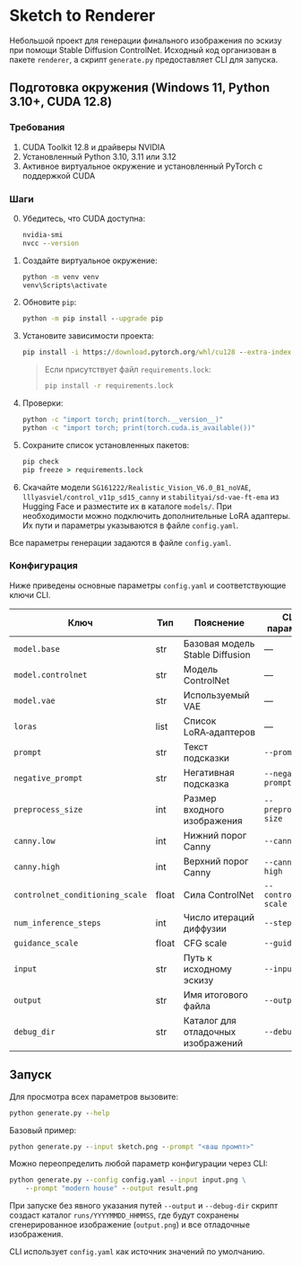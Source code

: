 # Sketch to Renderer

Небольшой проект для генерации финального изображения по эскизу при помощи
Stable Diffusion ControlNet. Исходный код организован в пакете `renderer`,
а скрипт `generate.py` предоставляет CLI для запуска.

## Подготовка окружения (Windows 11, Python 3.10+, CUDA 12.8)

### Требования
1. CUDA Toolkit 12.8 и драйверы NVIDIA
2. Установленный Python 3.10, 3.11 или 3.12
3. Активное виртуальное окружение и установленный PyTorch с поддержкой CUDA

### Шаги
0. Убедитесь, что CUDA доступна:
   ```cmd
   nvidia-smi
   nvcc --version
   ```
1. Создайте виртуальное окружение:
   ```cmd
   python -m venv venv
   venv\Scripts\activate
   ```
2. Обновите `pip`:
   ```cmd
   python -m pip install --upgrade pip
   ```
3. Установите зависимости проекта:
   ```cmd
   pip install -i https://download.pytorch.org/whl/cu128 --extra-index-url https://pypi.org/simple -r requirements.txt
   ```
   >Если присутствует файл `requirements.lock`:
   >```cmd
   >pip install -r requirements.lock
   >```
4. Проверки:
   ```cmd
   python -c "import torch; print(torch.__version__)"
   python -c "import torch; print(torch.cuda.is_available())"
   ```
5. Сохраните список установленных пакетов:
   ```cmd
   pip check
   pip freeze > requirements.lock
   ```
6. Скачайте модели `SG161222/Realistic_Vision_V6.0_B1_noVAE`, `lllyasviel/control_v11p_sd15_canny` и `stabilityai/sd-vae-ft-ema` из Hugging Face и разместите их в каталоге `models/`.
   При необходимости можно подключить дополнительные LoRA адаптеры. Их
   пути и параметры указываются в файле `config.yaml`.

Все параметры генерации задаются в файле `config.yaml`.

### Конфигурация
Ниже приведены основные параметры `config.yaml` и соответствующие ключи CLI.

| Ключ | Тип | Пояснение | CLI параметр |
|------|-----|-----------|--------------|
| `model.base` | str | Базовая модель Stable Diffusion | — |
| `model.controlnet` | str | Модель ControlNet | — |
| `model.vae` | str | Используемый VAE | — |
| `loras` | list | Список LoRA‑адаптеров | — |
| `prompt` | str | Текст подсказки | `--prompt` |
| `negative_prompt` | str | Негативная подсказка | `--negative-prompt` |
| `preprocess_size` | int | Размер входного изображения | `--preprocess-size` |
| `canny.low` | int | Нижний порог Canny | `--canny-low` |
| `canny.high` | int | Верхний порог Canny | `--canny-high` |
| `controlnet_conditioning_scale` | float | Сила ControlNet | `--controlnet-scale` |
| `num_inference_steps` | int | Число итераций диффузии | `--steps` |
| `guidance_scale` | float | CFG scale | `--guidance` |
| `input` | str | Путь к исходному эскизу | `--input` |
| `output` | str | Имя итогового файла | `--output` |
| `debug_dir` | str | Каталог для отладочных изображений | `--debug-dir` |

## Запуск
Для просмотра всех параметров вызовите:
```cmd
python generate.py --help
```

Базовый пример:
```cmd
python generate.py --input sketch.png --prompt "<ваш промпт>"
```

Можно переопределить любой параметр конфигурации через CLI:
```cmd
python generate.py --config config.yaml --input input.png \
    --prompt "modern house" --output result.png
```

При запуске без явного указания путей `--output` и `--debug-dir` скрипт
создаст каталог `runs/YYYYMMDD_HHMMSS`, где будут сохранены сгенерированное
изображение (`output.png`) и все отладочные изображения.

CLI использует `config.yaml` как источник значений по умолчанию.
